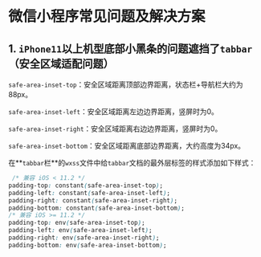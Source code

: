 # 微信小程序常见问题及解决方案

## 1. `iPhone11`以上机型底部小黑条的问题遮挡了`tabbar`（安全区域适配问题）

`safe-area-inset-top`：安全区域距离顶部边界距离，状态栏+导航栏大约为88px。

`safe-area-inset-left`：安全区域距离左边边界距离，竖屏时为0。

`safe-area-inset-right`：安全区域距离右边边界距离，竖屏时为0。

`safe-area-inset-bottom`：安全区域距离底部边界距离，大约高度为34px。

在**`tabbar`栏**的`wxss`文件中给`tabbar`文档的最外层标签的样式添加如下样式：

```css
 /* 兼容 iOS < 11.2 */
padding-top: constant(safe-area-inset-top);
padding-left: constant(safe-area-inset-left);
padding-right: constant(safe-area-inset-right);
padding-bottom: constant(safe-area-inset-bottom);
/* 兼容 iOS >= 11.2 */
padding-top: env(safe-area-inset-top);
padding-left: env(safe-area-inset-left);
padding-right: env(safe-area-inset-right);
padding-bottom: env(safe-area-inset-bottom);
```
